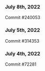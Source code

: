 ### July 8th, 2022

Commit #240053

### July 5th, 2022

Commit #314353


### July 4th, 2022

Commit #72281
